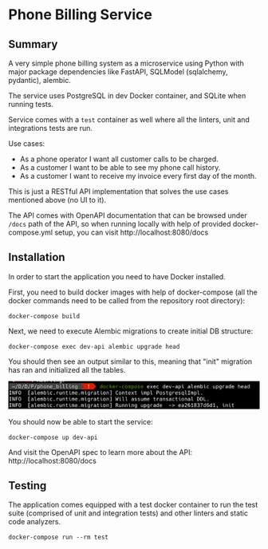 # Phone Billing Service

## Summary

A very simple phone billing system as a microservice using Python
with major package dependencies like FastAPI, SQLModel (sqlalchemy, pydantic), alembic.

The service uses PostgreSQL in dev Docker container, and SQLite when running tests.

Service comes with a `test` container as well where all the linters, unit and integrations tests are run.

Use cases:
* As a phone operator I want all customer calls to be charged.
* As a customer I want to be able to see my phone call history.
* As a customer I want to receive my invoice every first day of the month.

This is just a RESTful API implementation that solves the use cases mentioned above (no UI to it).

The API comes with OpenAPI documentation that can be browsed under `/docs` path of the API,
so when running locally with help of provided docker-compose.yml setup, you can visit http://localhost:8080/docs

## Installation

In order to start the application you need to have Docker installed.

First, you need to build docker images with help of docker-compose
(all the docker commands need to be called from the repository root directory):

```shell
docker-compose build
```

Next, we need to execute Alembic migrations to create initial DB structure:

```shell
docker-compose exec dev-api alembic upgrade head
```

You should then see an output similar to this, meaning that "init" migration has ran
and initialized all the tables. 

![alembic.png](docs/images/alembic.png)

You should now be able to start the service:

```shell
docker-compose up dev-api
```

And visit the OpenAPI spec to learn more about the API: http://localhost:8080/docs

## Testing

The application comes equipped with a test docker container to run the test suite
(comprised of unit and integration tests) and other linters and static code analyzers.

```shell
docker-compose run --rm test
```
